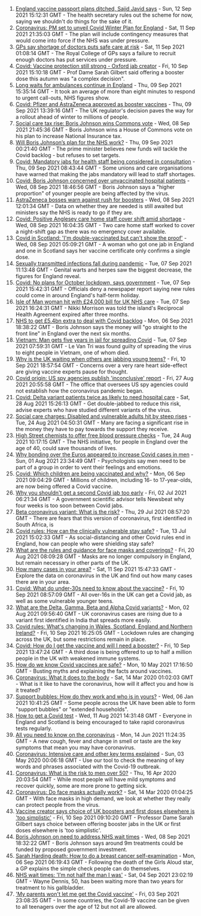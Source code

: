 1. [England vaccine passport plans ditched, Sajid Javid says](https://www.bbc.co.uk/news/uk-58535258?at_medium=RSS&at_campaign=KARANGA) - Sun, 12 Sep 2021 15:12:31 GMT - The health secretary rules out the scheme for now, saying we shouldn't do things for the sake of it.
2. [Coronavirus: PM set to unveil Covid Winter Plan for England](https://www.bbc.co.uk/news/uk-58529158?at_medium=RSS&at_campaign=KARANGA) - Sat, 11 Sep 2021 21:35:03 GMT - The plan will include contingency measures that would come into force if the NHS was under pressure.
3. [GPs say shortage of doctors puts safe care at risk](https://www.bbc.co.uk/news/uk-58524559?at_medium=RSS&at_campaign=KARANGA) - Sat, 11 Sep 2021 01:08:14 GMT - The Royal College of GPs says a failure to recruit enough doctors has put services under pressure.
4. [Covid: Vaccine protection still strong - Oxford jab creator](https://www.bbc.co.uk/news/uk-58507436?at_medium=RSS&at_campaign=KARANGA) - Fri, 10 Sep 2021 15:10:18 GMT - Prof Dame Sarah Gilbert said offering a booster dose this autumn was "a complex decision".
5. [Long waits for ambulances continue in England](https://www.bbc.co.uk/news/health-58499857?at_medium=RSS&at_campaign=KARANGA) - Thu, 09 Sep 2021 15:35:14 GMT - It took an average of more than eight minutes to respond to urgent call-outs, NHS figures show.
6. [Covid: Pfizer and AstraZeneca approved as booster vaccines](https://www.bbc.co.uk/news/health-58499863?at_medium=RSS&at_campaign=KARANGA) - Thu, 09 Sep 2021 13:39:16 GMT - The UK regulator's decision paves the way for a rollout ahead of winter to millions of people.
7. [Social care tax rise: Boris Johnson wins Commons vote](https://www.bbc.co.uk/news/uk-politics-58492169?at_medium=RSS&at_campaign=KARANGA) - Wed, 08 Sep 2021 21:45:36 GMT - Boris Johnson wins a House of Commons vote on his plan to increase National Insurance tax.
8. [Will Boris Johnson’s plan for the NHS work?](https://www.bbc.co.uk/news/health-58480863?at_medium=RSS&at_campaign=KARANGA) - Thu, 09 Sep 2021 00:21:40 GMT - The prime minister believes new funds will tackle the Covid backlog - but refuses to set targets.
9. [Covid: Mandatory jabs for health staff being considered in consultation](https://www.bbc.co.uk/news/uk-58496967?at_medium=RSS&at_campaign=KARANGA) - Thu, 09 Sep 2021 08:43:44 GMT - Some unions and care organisations have warned that making the jabs mandatory will lead to staff shortages.
10. [Covid: Boris Johnson concerned over unvaccinated hospital patients](https://www.bbc.co.uk/news/uk-58494842?at_medium=RSS&at_campaign=KARANGA) - Wed, 08 Sep 2021 18:46:56 GMT - Boris Johnson says a "higher proportion" of younger people are being affected by the virus.
11. [AstraZeneca bosses warn against rush for boosters](https://www.bbc.co.uk/news/health-58486526?at_medium=RSS&at_campaign=KARANGA) - Wed, 08 Sep 2021 12:01:34 GMT - Data on whether they are needed is still awaited but ministers say the NHS is ready to go if they are.
12. [Covid: Positive Anglesey care home staff cover shift amid shortage](https://www.bbc.co.uk/news/uk-wales-58487173?at_medium=RSS&at_campaign=KARANGA) - Wed, 08 Sep 2021 16:04:35 GMT - Two care home staff worked to cover a night-shift gap as there was no emergency cover available.
13. [Covid in Scotland: 'I'm double-vaccinated but can't show the proof'](https://www.bbc.co.uk/news/uk-scotland-58475922?at_medium=RSS&at_campaign=KARANGA) - Wed, 08 Sep 2021 05:09:21 GMT - A woman who got one jab in England and one in Scotland says her vaccine certificate only confirms a single dose.
14. [Sexually transmitted infections fall during pandemic](https://www.bbc.co.uk/news/health-58474438?at_medium=RSS&at_campaign=KARANGA) - Tue, 07 Sep 2021 11:13:48 GMT - Genital warts and herpes saw the biggest decrease, the figures for England reveal.
15. [Covid: No plans for October lockdown, says government](https://www.bbc.co.uk/news/uk-58474536?at_medium=RSS&at_campaign=KARANGA) - Tue, 07 Sep 2021 15:42:31 GMT - Officials deny a newspaper report saying new rules could come in around England's half-term holiday.
16. [Isle of Man woman hit with £24,000 bill for UK NHS care](https://www.bbc.co.uk/news/world-europe-isle-of-man-58462421?at_medium=RSS&at_campaign=KARANGA) - Tue, 07 Sep 2021 16:24:31 GMT - Nikki Morrison was told the island's Reciprocal Health Agreement expired after three months.
17. [NHS to get £5.4bn extra to deal with Covid backlog](https://www.bbc.co.uk/news/uk-politics-58463493?at_medium=RSS&at_campaign=KARANGA) - Mon, 06 Sep 2021 18:38:22 GMT - Boris Johnson says the money will "go straight to the front line" in England over the next six months.
18. [Vietnam: Man gets five years in jail for spreading Covid](https://www.bbc.co.uk/news/world-asia-58405216?at_medium=RSS&at_campaign=KARANGA) - Tue, 07 Sep 2021 07:59:31 GMT - Le Van Tri was found guilty of spreading the virus to eight people in Vietnam, one of whom died.
19. [Why is the UK waiting when others are jabbing young teens?](https://www.bbc.co.uk/news/health-58423152?at_medium=RSS&at_campaign=KARANGA) - Fri, 10 Sep 2021 18:57:54 GMT - Concerns over a very rare heart side-effect are giving vaccine experts pause for thought.
20. [Covid origin: US spy agencies publish 'inconclusive' report](https://www.bbc.co.uk/news/world-us-canada-58361211?at_medium=RSS&at_campaign=KARANGA) - Fri, 27 Aug 2021 20:55:58 GMT - The office that oversees US spy agencies could not establish how the coronavirus pandemic began.
21. [Covid: Delta variant patients twice as likely to need hospital care](https://www.bbc.co.uk/news/health-58354342?at_medium=RSS&at_campaign=KARANGA) - Sat, 28 Aug 2021 15:26:13 GMT - Get double-jabbed to reduce this risk, advise experts who have studied different variants of the virus.
22. [Social care charges: Disabled and vulnerable adults hit by steep rises](https://www.bbc.co.uk/news/uk-58259678?at_medium=RSS&at_campaign=KARANGA) - Tue, 24 Aug 2021 04:50:31 GMT - Many are facing a significant rise in the money they have to pay towards the support they receive.
23. [High Street chemists to offer free blood pressure checks](https://www.bbc.co.uk/news/health-58315015?at_medium=RSS&at_campaign=KARANGA) - Tue, 24 Aug 2021 10:17:15 GMT - The NHS initiative, for people in England over the age of 40, could save thousands of lives.
24. [Why bonding over the Euros appeared to increase Covid cases in men](https://www.bbc.co.uk/news/health-58015593?at_medium=RSS&at_campaign=KARANGA) - Sun, 01 Aug 2021 23:34:49 GMT - Psychologists say men need to be part of a group in order to vent their feelings and emotions.
25. [Covid: Which children are being vaccinated and why?](https://www.bbc.co.uk/news/health-57888429?at_medium=RSS&at_campaign=KARANGA) - Mon, 06 Sep 2021 09:04:29 GMT - Millions of children, including 16- to 17-year-olds, are now being offered a Covid vaccine.
26. [Why you shouldn't get a second Covid jab too early](https://www.bbc.co.uk/news/newsbeat-57682233?at_medium=RSS&at_campaign=KARANGA) - Fri, 02 Jul 2021 06:21:34 GMT - A government scientific advisor tells Newsbeat why four weeks is too soon between Covid jabs.
27. [Beta coronavirus variant: What is the risk?](https://www.bbc.co.uk/news/health-55534727?at_medium=RSS&at_campaign=KARANGA) - Thu, 29 Jul 2021 08:57:20 GMT - There are fears that this version of coronavirus, first identified in South Africa, is
28. [Covid rules: How can the clinically vulnerable stay safe?](https://www.bbc.co.uk/news/health-51997151?at_medium=RSS&at_campaign=KARANGA) - Tue, 13 Jul 2021 15:02:33 GMT - As social-distancing and other Covid rules end in England, how can people who were shielding stay safe?
29. [What are the rules and guidance for face masks and coverings?](https://www.bbc.co.uk/news/health-51205344?at_medium=RSS&at_campaign=KARANGA) - Fri, 20 Aug 2021 08:09:28 GMT - Masks are no longer compulsory in England, but remain necessary in other parts of the UK.
30. [How many cases in your area?](https://www.bbc.co.uk/news/uk-51768274?at_medium=RSS&at_campaign=KARANGA) - Sat, 11 Sep 2021 15:47:33 GMT - Explore the data on coronavirus in the UK and find out how many cases there are in your area.
31. [Covid: What do under-30s need to know about the vaccine?](https://www.bbc.co.uk/news/health-57273875?at_medium=RSS&at_campaign=KARANGA) - Fri, 10 Sep 2021 08:57:09 GMT - All over-16s in the UK can get a Covid jab, as well as some vulnerable younger teens.
32. [What are the Delta, Gamma, Beta and Alpha Covid variants?](https://www.bbc.co.uk/news/health-55659820?at_medium=RSS&at_campaign=KARANGA) - Mon, 02 Aug 2021 09:56:40 GMT - UK coronavirus cases are rising due to a variant first identified in India that spreads more easily.
33. [Covid rules: What's changing in Wales, Scotland, England and Northern Ireland?](https://www.bbc.co.uk/news/explainers-52530518?at_medium=RSS&at_campaign=KARANGA) - Fri, 10 Sep 2021 16:25:05 GMT - Lockdown rules are changing across the UK, but some restrictions remain in place.
34. [Covid: How do I get the vaccine and will I need a booster?](https://www.bbc.co.uk/news/health-55045639?at_medium=RSS&at_campaign=KARANGA) - Fri, 10 Sep 2021 13:47:24 GMT - A third dose is being offered to up to half a million people in the UK with weakened immune systems.
35. [How do we know Covid vaccines are safe?](https://www.bbc.co.uk/news/health-55056016?at_medium=RSS&at_campaign=KARANGA) - Mon, 10 May 2021 17:16:50 GMT - Busting myths and explaining the facts around vaccines.
36. [Coronavirus: What it does to the body](https://www.bbc.co.uk/news/health-51214864?at_medium=RSS&at_campaign=KARANGA) - Sat, 14 Mar 2020 01:02:03 GMT - What is it like to have the coronavirus, how will it affect you and how is it treated?
37. [Support bubbles: How do they work and who is in yours?](https://www.bbc.co.uk/news/health-52637354?at_medium=RSS&at_campaign=KARANGA) - Wed, 06 Jan 2021 10:41:25 GMT - Some people across the UK have been able to form "support bubbles" or "extended households".
38. [How to get a Covid test](https://www.bbc.co.uk/news/health-51943612?at_medium=RSS&at_campaign=KARANGA) - Wed, 11 Aug 2021 14:31:48 GMT - Everyone in England and Scotland is being encouraged to take rapid coronavirus tests regularly.
39. [All you need to know on the coronavirus](https://www.bbc.co.uk/news/health-51048366?at_medium=RSS&at_campaign=KARANGA) - Mon, 14 Jun 2021 11:24:35 GMT - A new cough, fever and change in smell or taste are the key symptoms that mean you may have coronavirus.
40. [Coronavirus: Intensive care and other key terms explained](https://www.bbc.co.uk/news/health-52182658?at_medium=RSS&at_campaign=KARANGA) - Sun, 03 May 2020 00:06:18 GMT - Use our tool to check the meaning of key words and phrases associated with the Covid-19 outbreak.
41. [Coronavirus: What is the risk to men over 50?](https://www.bbc.co.uk/news/health-52197594?at_medium=RSS&at_campaign=KARANGA) - Thu, 16 Apr 2020 20:03:54 GMT - While most people will have mild symptoms and recover quickly, some are more prone to getting sick.
42. [Coronavirus: Do face masks actually work?](https://www.bbc.co.uk/news/health-51881555?at_medium=RSS&at_campaign=KARANGA) - Sat, 14 Mar 2020 01:04:25 GMT - With face masks in high demand, we look at whether they really can protect people from the virus.
43. [Vaccine creator says choice of UK boosters and first doses elsewhere is 'too simplistic'](https://www.bbc.co.uk/news/health-58514815?at_medium=RSS&at_campaign=KARANGA) - Fri, 10 Sep 2021 09:10:20 GMT - Professor Dame Sarah Gilbert says choice between offering booster jabs in the UK or first doses elsewhere is 'too simplistic'.
44. [Boris Johnson on need to address NHS wait times](https://www.bbc.co.uk/news/health-58495263?at_medium=RSS&at_campaign=KARANGA) - Wed, 08 Sep 2021 18:32:22 GMT - Boris Johnson says around 9m treatments could be funded by proposed government investment.
45. [Sarah Harding death: How to do a breast cancer self-examination](https://www.bbc.co.uk/news/health-58460257?at_medium=RSS&at_campaign=KARANGA) - Mon, 06 Sep 2021 06:19:43 GMT - Following the death of the Girls Aloud star, a GP explains the simple check people can do themselves.
46. [NHS wait times: 'I’m not half the man I was'](https://www.bbc.co.uk/news/health-58424718?at_medium=RSS&at_campaign=KARANGA) - Sat, 04 Sep 2021 23:02:19 GMT - Wayne Dennis, 50, has been waiting more than two years for treatment to his gallbladder.
47. ['My parents won't let me get the Covid vaccine'](https://www.bbc.co.uk/news/health-58437672?at_medium=RSS&at_campaign=KARANGA) - Fri, 03 Sep 2021 23:08:35 GMT - In some countries, the Covid-19 vaccine can be given to all teenagers over the age of 12 but not all are allowed.
